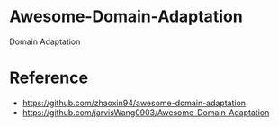 # Awesome-Domain-Adaptation
Domain Adaptation






# Reference
- https://github.com/zhaoxin94/awesome-domain-adaptation
- https://github.com/jarvisWang0903/Awesome-Domain-Adaptation
